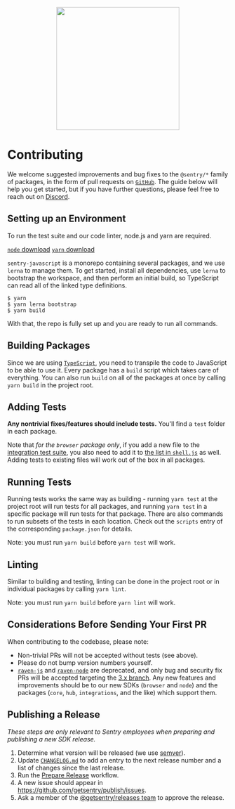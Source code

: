 <p align="center">
  <a href="https://sentry.io" target="_blank" align="center">
    <img src="https://sentry-brand.storage.googleapis.com/sentry-logo-black.png" width="280">
  </a>
  <br />
</p>

# Contributing

We welcome suggested improvements and bug fixes to the `@sentry/*` family of packages, in the form of pull requests on [`GitHub`](https://github.com/getsentry/sentry-javascript). The guide below will help you get started, but if you have further questions, please feel free to reach out on [Discord](https://discord.gg/Ww9hbqr).


## Setting up an Environment

To run the test suite and our code linter, node.js and yarn are required.

[`node` download](https://nodejs.org/download) 
[`yarn` download](https://yarnpkg.com/en/docs/install)

`sentry-javascript` is a monorepo containing several packages, and we use `lerna` to manage them. To get started, install all dependencies, use `lerna` to bootstrap the workspace, and then perform an initial build, so TypeScript can read all of the linked type definitions.

```
$ yarn
$ yarn lerna bootstrap
$ yarn build
```

With that, the repo is fully set up and you are ready to run all commands.

## Building Packages

Since we are using [`TypeScript`](https://www.typescriptlang.org/), you need to transpile the code to JavaScript to be
able to use it. Every package has a `build` script which takes care of everything. You can also run `build` on all of the
packages at once by calling `yarn build` in the project root.

## Adding Tests

**Any nontrivial fixes/features should include tests.** You'll find a `test` folder in each package. 

Note that _for the `browser` package only_, if you add a new file to the [integration test suite](https://github.com/getsentry/sentry-javascript/tree/master/packages/browser/test/integration/suites), you also need to add it to [the list in `shell.js`](https://github.com/getsentry/sentry-javascript/blob/b74e199254147fd984e7bb1ea24193aee70afa74/packages/browser/test/integration/suites/shell.js#L25) as well. Adding tests to existing files will work out of the box in all packages.

## Running Tests

Running tests works the same way as building - running `yarn test` at the project root will run tests for all packages, and running `yarn test` in a specific package will run tests for that package. There are also commands to run subsets of the tests in each location. Check out the `scripts` entry of the corresponding `package.json` for details.

Note: you must run `yarn build` before `yarn test` will work.

## Linting

Similar to building and testing, linting can be done in the project root or in individual packages by calling `yarn lint`.

Note: you must run `yarn build` before `yarn lint` will work.

## Considerations Before Sending Your First PR

When contributing to the codebase, please note:

- Non-trivial PRs will not be accepted without tests (see above).
- Please do not bump version numbers yourself. 
- [`raven-js`](https://github.com/getsentry/sentry-javascript/tree/3.x/packages/raven-js) and [`raven-node`](https://github.com/getsentry/sentry-javascript/tree/3.x/packages/raven-node) are deprecated, and only bug and security fix PRs will be accepted targeting the [3.x branch](https://github.com/getsentry/sentry-javascript/tree/3.x). Any new features and improvements should be to our new SDKs (`browser` and `node`) and the packages (`core`, `hub`, `integrations`, and the like) which support them.

## Publishing a Release

_These steps are only relevant to Sentry employees when preparing and publishing a new SDK release._

1. Determine what version will be released (we use [semver](https://semver.org)).
2. Update [`CHANGELOG.md`](https://github.com/getsentry/sentry-javascript/edit/master/CHANGELOG.md) to add an entry to the next release number and a list of changes since the last release.
3. Run the [Prepare Release](https://github.com/getsentry/sentry-javascript/actions/workflows/release.yml) workflow.
4. A new issue should appear in https://github.com/getsentry/publish/issues.
5. Ask a member of the [@getsentry/releases team](https://github.com/orgs/getsentry/teams/releases/members) to approve the release.
